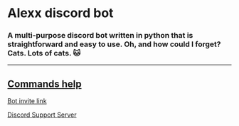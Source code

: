 # Alexx discord bot
### A  multi-purpose discord bot written in python that is straightforward and easy to use. Oh, and how could I forget? Cats. Lots of cats. 🐱 


---------
## [Commands help](https://github.com/alexx2021/alexxbotdocs/wiki)

[Bot invite link](https://discord.com/oauth2/authorize?client_id=752585938630082641&permissions=2080763127&scope=bot)

[Discord Support Server](https://discord.gg/zPWMRMXQ7H)
